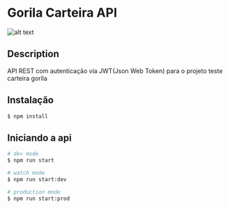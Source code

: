 # Gorila Carteira API

![alt text](https://gorila.com.br/wp-content/uploads/LogoGorila.svg)

## Description

API REST com autenticação via JWT(Json Web Token) para o projeto teste carteira gorila

## Instalação

```bash
$ npm install
```

## Iniciando a api

```bash
# dev mode
$ npm run start

# watch mode
$ npm run start:dev

# production mode
$ npm run start:prod
```
